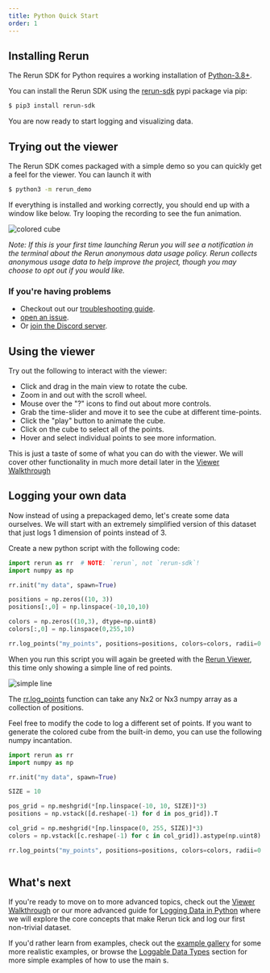 ```yaml
---
title: Python Quick Start
order: 1
---
```


## Installing Rerun

The Rerun SDK for Python requires a working installation of [Python-3.8+](https://www.python.org/).

You can install the Rerun SDK using the [rerun-sdk](https://pypi.org/project/rerun-sdk/) pypi package via pip:
```bash
$ pip3 install rerun-sdk
```

You are now ready to start logging and visualizing data.

## Trying out the viewer

The Rerun SDK comes packaged with a simple demo so you can quickly get a feel for the viewer. You can launch it with
```bash
$ python3 -m rerun_demo
```

If everything is installed and working correctly, you should end up with a window like below.
Try looping the recording to see the fun animation.

<picture>
  <source media="(max-width: 480px)" srcset="https://static.rerun.io/6e767ee4d13d9f4ccb887750302ea3934678672f_quickstart0_cube_480w.png">
  <source media="(max-width: 768px)" srcset="https://static.rerun.io/4544950fee5574bbd0fdbd511c2fbbdcf2ca99c9_quickstart0_cube_768w.png">
  <source media="(max-width: 1024px)" srcset="https://static.rerun.io/f1ae7def70ced930795b09a8d84973c3f3859ec4_quickstart0_cube_1024w.png">
  <source media="(max-width: 1200px)" srcset="https://static.rerun.io/14181fab1e3fde320e84727c3804cbc5259b4b93_quickstart0_cube_1200w.png">
  <img src="https://static.rerun.io/770ffcd66ebc020bb0ff00ec123e19f1fcb0a3a4_quickstart0_cube_full.png" alt="colored cube">
</picture>


*Note: If this is your first time launching Rerun you will see a notification in the terminal about the Rerun anonymous
data usage policy. Rerun collects anonymous usage data to help improve the project, though you may choose to opt out if you
would like.*

### If you're having problems
 * Checkout out our [troubleshooting guide](troubleshooting.md).
 * [open an issue](https://github.com/rerun-io/rerun/issues/new/choose).
 * Or [join the Discord server](https://discord.gg/PXtCgFBSmH).

## Using the viewer
Try out the following to interact with the viewer:
 * Click and drag in the main view to rotate the cube.
 * Zoom in and out with the scroll wheel.
 * Mouse over the "?" icons to find out about more controls.
 * Grab the time-slider and move it to see the cube at different time-points.
 * Click the "play" button to animate the cube.
 * Click on the cube to select all of the points.
 * Hover and select individual points to see more information.

This is just a taste of some of what you can do with the viewer. We will cover other functionality in much
more detail later in the [Viewer Walkthrough](viewer-walkthrough.md)

## Logging your own data
Now instead of using a prepackaged demo, let's create some data ourselves. We will start with an
extremely simplified version of this dataset that just logs 1 dimension of points instead of 3.

Create a new python script with the following code:
```python
import rerun as rr  # NOTE: `rerun`, not `rerun-sdk`!
import numpy as np

rr.init("my data", spawn=True)

positions = np.zeros((10, 3))
positions[:,0] = np.linspace(-10,10,10)

colors = np.zeros((10,3), dtype=np.uint8)
colors[:,0] = np.linspace(0,255,10)

rr.log_points("my_points", positions=positions, colors=colors, radii=0.5)
```

When you run this script you will again be greeted with the [Rerun Viewer](../reference/viewer/overview.md), this time
only showing a simple line of red points.

<picture>
  <source media="(max-width: 480px)" srcset="https://static.rerun.io/a4633eac537a4383a62db88d54c8b9e7260fdd95_quickstart1_line_480w.png">
  <source media="(max-width: 768px)" srcset="https://static.rerun.io/5950b31e3698641b79803cbe61d5160502537bff_quickstart1_line_768w.png">
  <source media="(max-width: 1024px)" srcset="https://static.rerun.io/e274fd2baa46d89365e2e31ee6a2158e00c4ca07_quickstart1_line_1024w.png">
  <source media="(max-width: 1200px)" srcset="https://static.rerun.io/3d0915cfdc86b25ed486693f80f65076e43d57fa_quickstart1_line_1200w.png">
  <img src="https://static.rerun.io/37d42194bc99cbb805e3ca53eba11c2896616893_quickstart1_line_full.png" alt="simple line">
</picture>


The [rr.log_points](https://ref.rerun.io/docs/python/latest/common/spatial_primitives/#rerun.log_points) function can
take any Nx2 or Nx3 numpy array as a collection of positions.

Feel free to modify the code to log a different set of points. If you want to generate the colored cube from the
built-in demo, you can use the following numpy incantation.
```python
import rerun as rr
import numpy as np

rr.init("my data", spawn=True)

SIZE = 10

pos_grid = np.meshgrid(*[np.linspace(-10, 10, SIZE)]*3)
positions = np.vstack([d.reshape(-1) for d in pos_grid]).T

col_grid = np.meshgrid(*[np.linspace(0, 255, SIZE)]*3)
colors = np.vstack([c.reshape(-1) for c in col_grid]).astype(np.uint8).T

rr.log_points("my_points", positions=positions, colors=colors, radii=0.5)
```

<picture>
  <source media="(max-width: 480px)" srcset="https://static.rerun.io/a624fdd8cd99414f12bb9e05b27d52720a48bd10_quickstart2_simple_cube_480w.png">
  <source media="(max-width: 768px)" srcset="https://static.rerun.io/eee0373668bb90fd6b66c3687012833a136dc969_quickstart2_simple_cube_768w.png">
  <source media="(max-width: 1024px)" srcset="https://static.rerun.io/81da909eb3e44058ac6c67071e2b57490ba6e0ed_quickstart2_simple_cube_1024w.png">
  <source media="(max-width: 1200px)" srcset="https://static.rerun.io/6eb065269db26ff92292c0d4360cd5affc197410_quickstart2_simple_cube_1200w.png">
  <img src="https://static.rerun.io/56b44aef7d6875c222219dcff2bc3a3d470c8891_quickstart2_simple_cube_full.png" alt="">
</picture>

## What's next

If you're ready to move on to more advanced topics, check out the [Viewer Walkthrough](viewer-walkthrough.md) or our
more advanced guide for [Logging Data in Python](logging-python.md) where we will explore the core concepts that make
Rerun tick and log our first non-trivial dataset.

If you'd rather learn from examples, check out the [example gallery](/examples) for some more realistic examples, or browse the [Loggable Data Types](reference/data_types) section for more simple examples of how to use the main  s.
